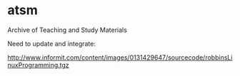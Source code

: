 # atsm
Archive of Teaching and Study Materials

Need to update and integrate:

http://www.informit.com/content/images/0131429647/sourcecode/robbinsLinuxProgramming.tgz
